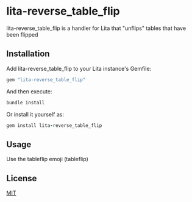# lita-reverse_table_flip

lita-reverse_table_flip is a handler for Lita that "unflips" tables that have been flipped

## Installation

Add lita-reverse_table_flip to your Lita instance's Gemfile:

``` ruby
gem "lita-reverse_table_flip"
```

And then execute:

``` ruby
bundle install
```

Or install it yourself as:

``` ruby
gem install lita-reverse_table_flip
```

## Usage

Use the tableflip emoji (tableflip)

## License

[MIT](http://opensource.org/licenses/MIT)

